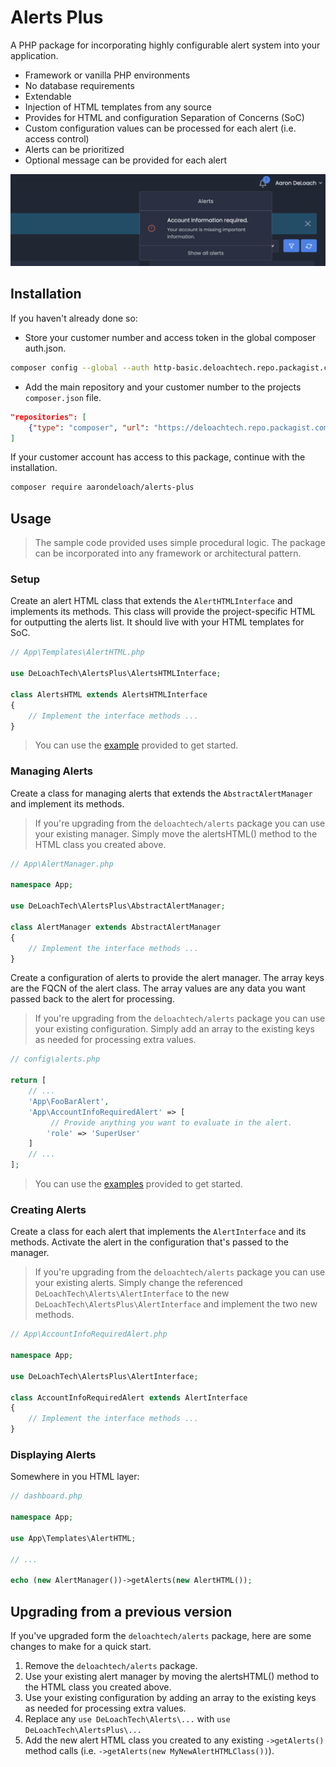 Alerts Plus
===========

A PHP package for incorporating highly configurable alert system into your application.

* Framework or vanilla PHP environments
* No database requirements
* Extendable
* Injection of HTML templates from any source
* Provides for HTML and configuration Separation of Concerns (SoC)
* Custom configuration values can be processed for each alert (i.e. access control)
* Alerts can be prioritized
* Optional message can be provided for each alert


![Example alerts.](example/alerts.png)

Installation
------------

If you haven't already done so:

* Store your customer number and access token in the global composer auth.json.

```bash
composer config --global --auth http-basic.deloachtech.repo.packagist.com your-customer-number your-access-token
```

* Add the main repository and your customer number to the projects `composer.json` file.

```json
"repositories": [
    {"type": "composer", "url": "https://deloachtech.repo.packagist.com/your-customer-number/"}
]
```

If your customer account has access to this package, continue with the installation.


```bash
composer require aarondeloach/alerts-plus
```


Usage
-----

> The sample code provided uses simple procedural logic. The package can be incorporated into any framework or architectural pattern.

### Setup

Create an alert HTML class that extends the `AlertHTMLInterface` and implements its methods. This class will provide the project-specific HTML for outputting the alerts list. It should live with your HTML templates for SoC.

```php
// App\Templates\AlertHTML.php

use DeLoachTech\AlertsPlus\AlertsHTMLInterface;

class AlertsHTML extends AlertsHTMLInterface
{
    // Implement the interface methods ...
}
```

> You can use the [example](https://github.com/deloachtech/alerts-plus/blob/main/example/AlertsHTML.php) provided to get started.


### Managing Alerts

Create a class for managing alerts that extends the `AbstractAlertManager` and implement its methods.

> If you're upgrading from the `deloachtech/alerts` package you can use your existing manager. Simply move the alertsHTML() method to the HTML class you created above.

```php
// App\AlertManager.php

namespace App;

use DeLoachTech\AlertsPlus\AbstractAlertManager;

class AlertManager extends AbstractAlertManager
{
    // Implement the interface methods ...
}
```

Create a configuration of alerts to provide the alert manager. The array keys are the FQCN of the alert class. The array values are any data you want passed back to the alert for processing.

> If you're upgrading from the `deloachtech/alerts` package you can use your existing configuration. Simply add an array to the existing keys as needed for processing extra values.

```php
// config\alerts.php

return [
    // ...
    'App\FooBarAlert',
    'App\AccountInfoRequiredAlert' => [
         // Provide anything you want to evaluate in the alert.
        'role' => 'SuperUser'
    ]
    // ...
];
```

> You can use the [examples](https://github.com/deloachtech/alerts-plus/tree/main/example) provided to get started.


### Creating Alerts

Create a class for each alert that implements the `AlertInterface` and its methods. Activate the alert in the configuration that's passed to the manager.

> If you're upgrading from the `deloachtech/alerts` package you can use your existing alerts. Simply change the referenced `DeLoachTech\Alerts\AlertInterface` to the new `DeLoachTech\AlertsPlus\AlertInterface` and implement the two new methods.

```php
// App\AccountInfoRequiredAlert.php

namespace App;

use DeLoachTech\AlertsPlus\AlertInterface;

class AccountInfoRequiredAlert extends AlertInterface
{
    // Implement the interface methods ...    
}
```


### Displaying Alerts

Somewhere in you HTML layer:

```php
// dashboard.php

namespace App;

use App\Templates\AlertHTML;

// ...

echo (new AlertManager())->getAlerts(new AlertHTML());
```

Upgrading from a previous version
---------------------------------

If you've upgraded form the `deloachtech/alerts` package, here are some changes to make for a quick start.

1. Remove the `deloachtech/alerts` package.
2. Use your existing alert manager by moving the alertsHTML() method to the HTML class you created above.
3. Use your existing configuration by adding an array to the existing keys as needed for processing extra values.
4. Replace any `use DeLoachTech\Alerts\...` with `use DeLoachTech\AlertsPlus\...`
5. Add the new alert HTML class you created to any existing `->getAlerts()` method calls (i.e. `->getAlerts(new MyNewAlertHTMLClass())`).


